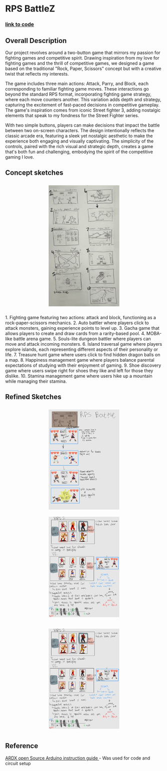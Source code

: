 # RPS BattleZ

### [link to code](https://glitch.com/edit/#!/cpsc-581-project-1-rps?path=button_handling.js%3A26%3A2)

## Overall Description
Our project revolves around a two-button game that mirrors my passion for fighting games and competitive spirit. Drawing inspiration from my love for fighting games and the thrill of competitive games, we designed a game based on the traditional "Rock, Paper, Scissors" concept but with a creative twist that reflects my interests.

The game includes three main actions: Attack, Parry, and Block, each corresponding to familiar fighting game moves. These interactions go beyond the standard RPS format, incorporating fighting game strategy, where each move  counters another. This variation adds depth and strategy, capturing the excitement of fast-paced decisions in competitive gameplay. The game's inspiration comes from iconic Street fighter 3, adding nostalgic elements that speak to my fondness for the Street Fighter series.

With two simple buttons, players can make decisions that impact the battle between two on-screen characters. The design intentionally reflects the classic arcade era, featuring a sleek yet nostalgic aesthetic to make the experience both engaging and visually captivating. The simplicity of the controls, paired with the rich visual and strategic depth, creates a game that's both fun and challenging, embodying the spirit of the competitive gaming I love.

## Concept sketches
<div style="text-align: center;">
  <img src="IMG_0276.jpg" alt="img1" style="width: 45%; height: auto; display: inline-block; margin: 10px;">
</div>

<p>
1. Fighting game featuring two actions: attack and block, functioning as a rock-paper-scissors mechanics.
2. Auto battler where players click to attack monsters, gaining experience points to level up.
3. Gacha game that allows players to create and draw cards from a rarity-based pool.
4. MOBA-like battle arena game.
5. Souls-lite dungeon battler where players can move and attack incoming monsters.
6. Island traversal game where players explore islands, each representing different aspects of their personality or life.
7. Treasure hunt game where users click to find hidden dragon balls on a map.
8. Happiness management game where players balance parental expectations of studying with their enjoyment of gaming.
9. Shoe discovery game where users swipe right for shoes they like and left for those they dislike.
10. Stamina management game where users hike up a mountain while managing their stamina.
</p>



## Refined Sketches 
<div style="text-align: center;">
  <img src="drive-download-20241001T033132Z-001/A1 Refined sketches_240930_201617_1 (1).jpg" style="width: 45%; height: auto; display: inline-block; margin: 10px;">
</div>

<div style="text-align: center;">
  <img src="drive-download-20241001T033132Z-001/A1 Refined sketches_240930_201617_2 (1).jpg" alt="img1" style="width: 45%; height: auto; display: inline-block; margin: 10px;">
</div>
<p>
  
</p>

<div style="text-align: center;">
  <img src="drive-download-20241001T033132Z-001/A1 Refined sketches_240930_201617_2 (1).jpg" alt="img1" style="width: 45%; height: auto; display: inline-block; margin: 10px;">
</div>



## Reference 
[ARDX open Source Arduino instruction guide ](https://oomlout.com/a/products/ardx/) - Was used for code and circuit setup 
